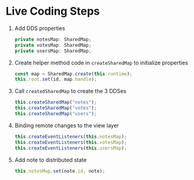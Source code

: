 # Live Coding Steps

1. Add DDS properties

    ```typescript
    private notesMap: SharedMap;
    private votesMap: SharedMap;
    private usersMap: SharedMap;
    ```

1. Create helper method code in `createSharedMap` to initialize properties

    ```typescript
    const map = SharedMap.create(this.runtime);
    this.root.set(id, map.handle);
    ```

1. Call `createdSharedMap` to create the 3 DDSes

    ```typescript
    this.createSharedMap("notes");
    this.createSharedMap("votes");
    this.createSharedMap("users");
    ```

1. Binding remote changes to the view layer

    ```typescript
    this.createEventListeners(this.notesMap);
    this.createEventListeners(this.votesMap);
    this.createEventListeners(this.usersMap);
    ```

1. Add note to distributed state

    ```typescript
    this.notesMap.set(note.id, note);
    ```

